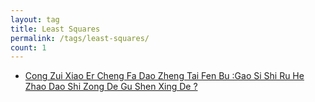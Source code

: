 ```yaml
---
layout: tag
title: Least Squares
permalink: /tags/least-squares/
count: 1
---
```


- [Cong Zui Xiao Er Cheng Fa Dao Zheng Tai Fen Bu :Gao Si Shi Ru He Zhao Dao Shi Zong De Gu Shen Xing De ?](https://www.longluo.me/blog/2024/05/02/least-squares-and-normal-distribution/)
